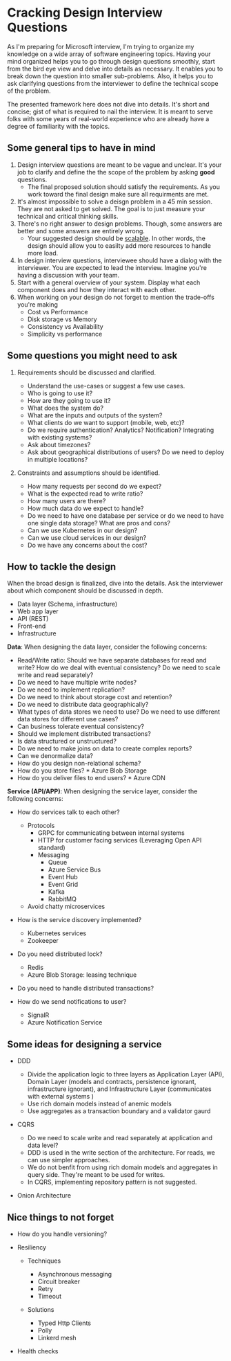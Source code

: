 # Cracking Design Interview Questions

As I'm preparing for Microsoft interview, I'm trying to organize my knowledge on a wide array of software engineering topics. Having your mind organized helps you to go through design questions smoothly, start from the bird eye view and delve into details as necessary. It enables you to break down the question into smaller sub-problems. Also, it helps you to ask clarifying questions from the interviewer to define the technical scope of the problem.

The presented framework here does not dive into details. It's short and concise; gist of what is required to nail the interview. It is meant to serve folks with some years of real-world experience who are already have a degree of familiarity with the topics.

## Some general tips to have in mind

1. Design interview questions are meant to be vague and unclear. It's your job to clarify and define the the scope of the problem by asking **good** questions.
   * The final proposed solution should satisfy the requirements. As you work toward the final design make sure all requirments are met.
2. It's almost impossible to solve a deisgn problem in a 45 min session. They are not asked to get solved. The goal is to just measure your technical and critical thinking skills. 
3. There's no right answer to design problems. Though, some answers are better and some answers are entirely wrong. 
   * Your suggested design should be [scalable](https://www.allthingsdistributed.com/2006/03/a_word_on_scalability.html). In other words, the design should allow you to easilty add more resources to handle more load.  
4. In design interview questions, interviewee should have a dialog with the interviewer. You are expected to lead the interview. Imagine you're having a discussion with your team.
5. Start with a general overview of your system. Display what each component does and how they interact with each other.
6. When working on your design do not forget to mention the trade-offs you're making 
    * Cost vs Performance
    * Disk storage vs Memory 
    * Consistency vs Availability
    * Simplicity vs performance

## Some questions you might need to ask

1. Requirements should be discussed and clarified. 

    * Understand the use-cases or suggest a few use cases. 
    * Who is going to use it? 
    * How are they going to use it? 
    * What does the system do? 
    * What are the inputs and outputs of the system? 
    * What clients do we want to support (mobile, web, etc)? 
    * Do we require authentication? Analytics? Notification? Integrating with existing systems? 
    * Ask about timezones? 
    * Ask about geographical distributions of users? Do we need to deploy in multiple locations? 

 2. Constraints and assumptions should be identified. 

    * How many requests per second do we expect? 
    * What is the expected read to write ratio? 
    * How many users are there? 
    * How much data do we expect to handle? 
    * Do we need to have one database per service or do we need to have one single data storage? What are pros and cons? 
    * Can we use Kubernetes in our design?
    * Can we use cloud services in our design?
    * Do we have any concerns about the cost?
    
## How to tackle the design

When the broad design is finalized, dive into the details. Ask the interviewer about which component should be discussed in depth. 

   * Data layer (Schema, infrastructure) 
   * Web app layer 
   * API (REST) 
   * Front-end 
   * Infrastructure

**Data**: When designing the data layer, consider the following concerns: 
 
   * Read/Write ratio: Should we have separate databases for read and write? How do we deal with eventual consistency? Do we need to scale write and read separately? 
   * Do we need to have multiple write nodes? 
   * Do we need to implement replication? 
   * Do we need to think about storage cost and retention? 
   * Do we need to distribute data geographically? 
   * What types of data stores we need to use? Do we need to use different data stores for different use cases? 
   * Can business tolerate eventual consistency? 
   * Should we implement distributed transactions? 
   * Is data structured or unstructured? 
   * Do we need to make joins on data to create complex reports?  
   * Can we denormalize data? 
   * How do you design non-relational schema? 
   * How do you store files? 
    * Azure Blob Storage
   * How do you deliver files to end users?
    * Azure CDN
   
**Service (API/APP)**: When designing the service layer, consider the following concerns: 
 
  * How do services talk to each other?  
    * Protocols 
      * GRPC for communicating between internal systems 
      * HTTP for customer facing services (Leveraging Open API standard) 
      * Messaging
        * Queue
        * Azure Service Bus
        * Event Hub
        * Event Grid
        * Kafka
        * RabbitMQ
     * Avoid chatty microservices 

  * How is the service discovery implemented? 
    * Kubernetes services 
    * Zookeeper 

  * Do you need distributed lock?
    * Redis
    * Azure Blob Storage: leasing technique
  
  * Do you need to handle distributed transactions?

  * How do we send notifications to user? 
    * SignalR 
    * Azure Notification Service 

 ## Some ideas for designing a service

  * DDD 
    * Divide the application logic to three layers as Application Layer (API), Domain Layer (models and contracts, persistence ignorant, infrastructure ignorant), and Infrastructure Layer (communicates with external systems ) 
    * Use rich domain models instead of anemic models 
    * Use aggregates as a transaction boundary and a validator gaurd 

  * CQRS
    * Do we need to scale write and read separately at application and data level? 
    * DDD is used in the write section of the architecture. For reads, we can use simpler approaches. 
    * We do not benfit from using rich domain models and aggregates in query side. They're meant to be used for writes. 
    * In CQRS, implementing repository pattern is not suggested. 
   
  * Onion Architecture 

 ## Nice things to not forget

  * How do you handle versioning? 
  
  * Resiliency 
    * Techniques 
      * Asynchronous messaging 
      * Circuit breaker 
      * Retry 
      * Timeout 

    * Solutions
      * Typed Http Clients
      * Polly 
      * Linkerd mesh 

  * Health checks 
